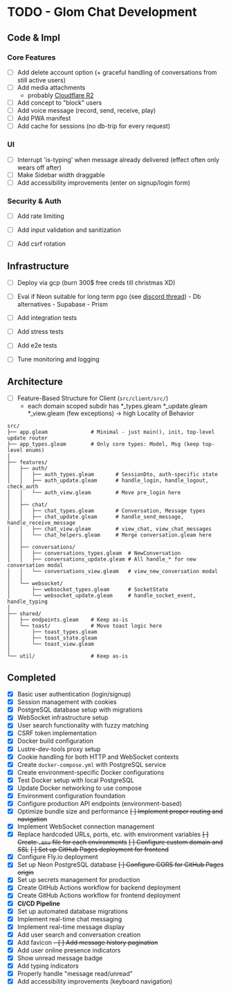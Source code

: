 # TODO - Glom Chat Development


## Code & Impl

### Core Features
- [ ] Add delete account option (+ graceful handling of conversations from still active users)
- [ ] Add media attachments
    - probably [Cloudflare R2](https://www.cloudflare.com/en-gb/developer-platform/products/r2/)
- [ ] Add concept to "block" users
- [ ] Add voice message (record, send, receive, play)
- [ ] Add PWA manifest
- [ ] Add cache for sessions (no db-trip for every request)

### UI
- [ ] Interrupt 'is-typing' when message already delivered (effect often only wears off after)
- [ ] Make Sidebar width draggable
- [ ] Add accessibility improvements (enter on signup/login form)

### Security & Auth
- [ ] Add rate limiting
- [ ] Add input validation and sanitization
- [ ] Add csrf rotation


## Infrastructure

- [ ] Deploy via gcp (burn 300$ free creds till christmas XD)
- [ ] Eval if Neon suitable for long term pgo (see [discord thread](https://discord.com/channels/768594524158427167/1417525313591574528))
        - Db alternatives
            - Supabase
            - Prism
- [ ] Add integration tests
- [ ] Add stress tests
- [ ] Add e2e tests
- [ ] Tune monitoring and logging


## Architecture

- [ ] Feature-Based Structure for Client (`src/client/src/`)
    - each domain scoped subdir has *_types.gleam *_update.gleam *_view.gleam (few exceptions) -> high Locality of Behavior 
```
src/
├── app.gleam              # Minimal - just main(), init, top-level update router
├── app_types.gleam        # Only core types: Model, Msg (keep top-level enums)
│
├── features/
│   ├── auth/
│   │   ├── auth_types.gleam       # SessionDto, auth-specific state
│   │   ├── auth_update.gleam      # handle_login, handle_logout, check_auth
│   │   └── auth_view.gleam        # Move pre_login here
│   │
│   ├── chat/
│   │   ├── chat_types.gleam       # Conversation, Message types
│   │   ├── chat_update.gleam      # handle_send_message, handle_receive_message
│   │   ├── chat_view.gleam        # view_chat, view_chat_messages
│   │   └── chat_helpers.gleam     # Merge conversation.gleam here
│   │
│   ├── conversations/
│   │   ├── conversations_types.gleam  # NewConversation
│   │   ├── conversations_update.gleam # All handle_* for new conversation modal
│   │   └── conversations_view.gleam   # view_new_conversation modal
│   │
│   └── websocket/
│       ├── websocket_types.gleam      # SocketState
│       └── websocket_update.gleam     # handle_socket_event, handle_typing
│
├── shared/
│   ├── endpoints.gleam    # Keep as-is
│   └── toast/             # Move toast logic here
│       ├── toast_types.gleam
│       ├── toast_state.gleam
│       └── toast_view.gleam
│
└── util/                  # Keep as-is
```


## Completed

- [x] Basic user authentication (login/signup)
- [x] Session management with cookies
- [x] PostgreSQL database setup with migrations
- [x] WebSocket infrastructure setup
- [x] User search functionality with fuzzy matching
- [x] CSRF token implementation
- [x] Docker build configuration
- [x] Lustre-dev-tools proxy setup
- [x] Cookie handling for both HTTP and WebSocket contexts
- [x] Create `docker-compose.yml` with PostgreSQL service
- [x] Create environment-specific Docker configurations
- [x] Test Docker setup with local PostgreSQL
- [x] Update Docker networking to use compose
- [x] Environment configuration foundation
- [x] Configure production API endpoints (environment-based)
- [x] Optimize bundle size and performance
~~[ ] Implement proper routing and navigation~~
- [x] Implement WebSocket connection management
- [x] Replace hardcoded URLs, ports, etc. with environment variables
~~[ ] Create `.env` file for each environments~~
~~[ ] Configure custom domain and SSL~~
~~[ ] Set up GitHub Pages deployment for frontend~~
- [x] Configure Fly.io deployment
- [x] Set up Neon PostgreSQL database
~~[ ] Configure CORS for GitHub Pages origin~~
- [x] Set up secrets management for production
- [x] Create GitHub Actions workflow for backend deployment
- [x] Create GitHub Actions workflow for frontend deployment
- [x] **CI/CD Pipeline**
- [x] Set up automated database migrations
- [x] Implement real-time chat messaging
- [x] Implement real-time message display
- [x] Add user search and conversation creation
- [x] Add favicon
~~- [ ] Add message history pagination~~
- [x] Add user online presence indicators
- [x] Show unread message badge
- [x] Add typing indicators
- [x] Properly handle "message read/unread"
- [x] Add accessibility improvements (keyboard navigation)
